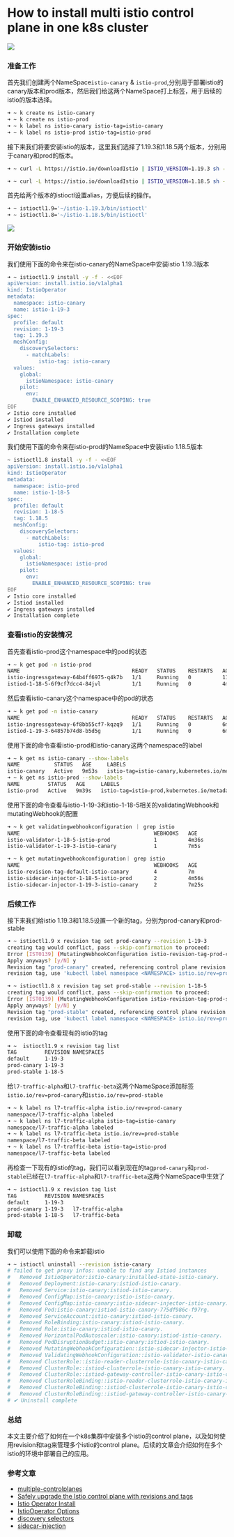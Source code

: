 # How to install multi istio control plane in one k8s cluster
![](./pics/single-cluster-multiple-istiods.svg)
### 准备工作
首先我们创建两个NameSpace`istio-canary` & `istio-prod`,分别用于部署istio的canary版本和prod版本，然后我们给这两个NameSpace打上标签，用于后续的istio的版本选择。
```bash
➜ ~ k create ns istio-canary
➜ ~ k create ns istio-prod
➜ ~ k label ns istio-canary istio-tag=istio-canary
➜ ~ k label ns istio-prod istio-tag=istio-prod
```

接下来我们将要安装istio的版本，这里我们选择了1.19.3和1.18.5两个版本，分别用于canary和prod的版本。

```bash
➜ ~ curl -L https://istio.io/downloadIstio | ISTIO_VERSION=1.19.3 sh -

➜ ~ curl -L https://istio.io/downloadIstio | ISTIO_VERSION=1.18.5 sh -
```
首先给两个版本的istioctl设置alias，方便后续的操作。
```bash
➜ ~ istioctl1.9='~/istio-1.19.3/bin/istioctl'
➜ ~ istioctl1.8='~/istio-1.18.5/bin/istioctl'
```
![](./pics/istio-tags.png)
### 开始安装istio
我们使用下面的命令来在istio-canary的NameSpace中安装istio 1.19.3版本
```bash 
➜ ~ istioctl1.9 install -y -f - <<EOF
apiVersion: install.istio.io/v1alpha1
kind: IstioOperator
metadata:
  namespace: istio-canary
  name: istio-1-19-3
spec:
  profile: default
  revision: 1-19-3
  tag: 1.19.3
  meshConfig:
    discoverySelectors:
      - matchLabels:
          istio-tag: istio-canary     
  values:
    global:
      istioNamespace: istio-canary
    pilot:
      env:
        ENABLE_ENHANCED_RESOURCE_SCOPING: true
EOF
✔ Istio core installed
✔ Istiod installed
✔ Ingress gateways installed
✔ Installation complete
```

我们使用下面的命令来在istio-prod的NameSpace中安装istio 1.18.5版本
```bash 
~ istioctl1.8 install -y -f - <<EOF
apiVersion: install.istio.io/v1alpha1
kind: IstioOperator
metadata:
  namespace: istio-prod
  name: istio-1-18-5
spec:
  profile: default
  revision: 1-18-5
  tag: 1.18.5
  meshConfig:
    discoverySelectors:
      - matchLabels:
          istio-tag: istio-prod     
  values:
    global:
      istioNamespace: istio-prod
    pilot:
      env:
        ENABLE_ENHANCED_RESOURCE_SCOPING: true
EOF
✔ Istio core installed
✔ Istiod installed
✔ Ingress gateways installed
✔ Installation complete
```

### 查看istio的安装情况
首先查看istio-prod这个namespace中的pod的状态
```bash
➜ ~ k get pod -n istio-prod
NAME                                    READY   STATUS    RESTARTS   AGE
istio-ingressgateway-64b4ff6975-q4k7b   1/1     Running   0          114s
istiod-1-18-5-6f9cf7dcc4-84jvl          1/1     Running   0          4m4s
```
然后查看istio-canary这个namespace中的pod的状态
```bash
➜ ~ k get pod -n istio-canary
NAME                                    READY   STATUS    RESTARTS   AGE
istio-ingressgateway-6f8bb55cf7-kqzq9   1/1     Running   0          6m31s
istiod-1-19-3-64857b74d8-b5d5g          1/1     Running   0          6m39s
```
使用下面的命令查看istio-prod和istio-canary这两个namespace的label
```bash
➜ ~ k get ns istio-canary --show-labels
NAME           STATUS   AGE     LABELS
istio-canary   Active   9m53s   istio-tag=istio-canary,kubernetes.io/metadata.name=istio-canary
➜ ~ k get ns istio-prod --show-labels
NAME         STATUS   AGE     LABELS
istio-prod   Active   9m39s   istio-tag=istio-prod,kubernetes.io/metadata.name=istio-prod
```
使用下面的命令查看与istio-1-19-3和istio-1-18-5相关的validatingWebhook和mutatingWebhook的配置
```bash
➜ ~ k get validatingwebhookconfiguration ｜ grep istio
NAME                                           WEBHOOKS   AGE
istio-validator-1-18-5-istio-prod              1          4m36s
istio-validator-1-19-3-istio-canary            1          7m5s

➜ ~ k get mutatingwebhookconfiguration｜ grep istio
NAME                                           WEBHOOKS   AGE
istio-revision-tag-default-istio-canary        4          7m
istio-sidecar-injector-1-18-5-istio-prod       2          4m56s
istio-sidecar-injector-1-19-3-istio-canary     2          7m25s
```

### 后续工作
接下来我们给istio 1.19.3和1.18.5设置一个新的tag，分别为prod-canary和prod-stable
```bash
➜ ~ istioctl1.9 x revision tag set prod-canary --revision 1-19-3
creating tag would conflict, pass --skip-confirmation to proceed:
Error [IST0139] (MutatingWebhookConfiguration istio-revision-tag-prod-canary ) Injector refers to a control plane service that does not exist: istio-system/istiod-1-19-3.
Apply anyways? [y/N] y
Revision tag "prod-canary" created, referencing control plane revision "1-19-3". To enable injection using this
revision tag, use 'kubectl label namespace <NAMESPACE> istio.io/rev=prod-canary'

➜ ~ istioctl1.8 x revision tag set prod-stable --revision 1-18-5
creating tag would conflict, pass --skip-confirmation to proceed:
Error [IST0139] (MutatingWebhookConfiguration istio-revision-tag-prod-stable ) Injector refers to a control plane service that does not exist: istio-system/istiod-1-18-5.
Apply anyways? [y/N] y
Revision tag "prod-stable" created, referencing control plane revision "1-18-5". To enable injection using this
revision tag, use 'kubectl label namespace <NAMESPACE> istio.io/rev=prod-stable'
```
使用下面的命令查看现有的istio的tag
```bash
➜ ~  istioctl1.9 x revision tag list
TAG         REVISION NAMESPACES
default     1-19-3
prod-canary 1-19-3
prod-stable 1-18-5
```
给`l7-traffic-alpha`和`l7-traffic-beta`这两个NameSpace添加标签`istio.io/rev=prod-canary`和`istio.io/rev=prod-stable`

```bash
➜ ~ k label ns l7-traffic-alpha istio.io/rev=prod-canary
namespace/l7-traffic-alpha labeled
➜ ~ k label ns l7-traffic-alpha istio-tag=istio-canary
namespace/l7-traffic-alpha labeled
➜ ~ k label ns l7-traffic-beta istio.io/rev=prod-stable
namespace/l7-traffic-beta labeled
➜ ~ k label ns l7-traffic-beta istio-tag=istio-prod
namespace/l7-traffic-beta labeled

```
再检查一下现有的istio的tag，我们可以看到现在的tag`prod-canary`和`prod-stable`已经在`l7-traffic-alpha`和`l7-traffic-beta`这两个NameSpace中生效了

```bash
➜ ~ istioctl1.9 x revision tag list
TAG         REVISION NAMESPACES
default     1-19-3
prod-canary 1-19-3   l7-traffic-alpha
prod-stable 1-18-5   l7-traffic-beta
```

### 卸载
我们可以使用下面的命令来卸载istio
```bash
➜ ~ istioctl uninstall --revision istio-canary
# failed to get proxy infos: unable to find any Istiod instances
#   Removed IstioOperator:istio-canary:installed-state-istio-canary.
#   Removed Deployment:istio-canary:istiod-istio-canary.
#   Removed Service:istio-canary:istiod-istio-canary.
#   Removed ConfigMap:istio-canary:istio-istio-canary.
#   Removed ConfigMap:istio-canary:istio-sidecar-injector-istio-canary.
#   Removed Pod:istio-canary:istiod-istio-canary-775df986c-f97rg.
#   Removed ServiceAccount:istio-canary:istiod-istio-canary.
#   Removed RoleBinding:istio-canary:istiod-istio-canary.
#   Removed Role:istio-canary:istiod-istio-canary.
#   Removed HorizontalPodAutoscaler:istio-canary:istiod-istio-canary.
#   Removed PodDisruptionBudget:istio-canary:istiod-istio-canary.
#   Removed MutatingWebhookConfiguration::istio-sidecar-injector-istio-canary-istio-canary.
#   Removed ValidatingWebhookConfiguration::istio-validator-istio-canary-istio-canary.
#   Removed ClusterRole::istio-reader-clusterrole-istio-canary-istio-canary.
#   Removed ClusterRole::istiod-clusterrole-istio-canary-istio-canary.
#   Removed ClusterRole::istiod-gateway-controller-istio-canary-istio-canary.
#   Removed ClusterRoleBinding::istio-reader-clusterrole-istio-canary-istio-canary.
#   Removed ClusterRoleBinding::istiod-clusterrole-istio-canary-istio-canary.
#   Removed ClusterRoleBinding::istiod-gateway-controller-istio-canary-istio-canary.
# ✔ Uninstall complete
```

### 总结

本文主要介绍了如何在一个k8s集群中安装多个istio的control plane，以及如何使用revision和tag来管理多个istio的control plane。后续的文章会介绍如何在多个istio的环境中部署自己的应用。


### 参考文章
- [multiple-controlplanes](https://istio.io/latest/docs/setup/install/multiple-controlplanes/)
- [Safely upgrade the Istio control plane with revisions and tags](https://istio.io/v1.16/blog/2021/revision-tags/)
- [Istio Operator Install](https://istio.io/latest/docs/setup/install/operator/#canary-upgrade)
- [IstioOperator Options](https://istio.io/latest/docs/reference/config/istio.operator.v1alpha1/)
- [discovery selectors](https://istio.io/v1.16/blog/2021/discovery-selectors/)
- [sidecar-injection](https://istio.io/latest/docs/setup/additional-setup/sidecar-injection/)